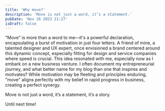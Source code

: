 ```yaml
---
title: 'Why move?'
description: 'Move is not just a word, it’s a statement.'
pubDate: 'Nov 26 2023 21:27'
isDraft: false
---
```


"Move" is more than a word to me—it's a powerful declaration, encapsulating a burst of motivation in just four letters. A friend of mine, a talented designer and UX expert, once envisioned a brand centered around this dynamic concept, especially fitting for design and service companies where speed is crucial. This idea resonated with me, especially now as I embark on a new business venture. I often document my entrepreneurial journey, and what better name for my blog than one that inspires and motivates? While motivation may be fleeting and principles enduring, "move" aligns perfectly with my belief in rapid progress in business, creating a perfect synergy.

Move is not just a word, it’s a statement, it’s a story.

Until next time!
